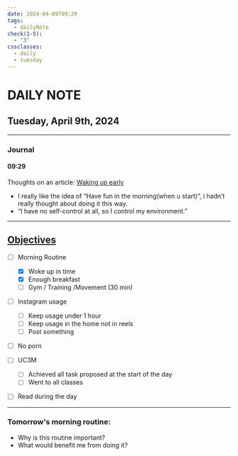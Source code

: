 ```yaml
---
date: 2024-04-09T09:29
tags:
  - dailyNote
check(1-5):
  - "3"
cssclasses:
  - daily
  - tuesday
---
```


# DAILY NOTE
## Tuesday, April 9th, 2024

***
### Journal
#### 09:29
Thoughts on an article: [Waking up early](https://medium.com/better-humans/how-to-wake-up-at-5-a-m-every-day-ceb02e29c802) 
+ I really like the idea of “Have fun in the morning(when u start)”, i hadn’t really thought about doing it this way. 
+ “I have no self-control at all, so I control my environment.”
***

## [Objectives](Objectives%20from%20March%2023%20to%20September%2023%20)

- [ ] Morning Routine
	- [x] Woke up in time
	- [x] Enough breakfast
	- [ ] Gym / Training /Movement (30 min)

- [ ]  Instagram usage

	- [ ] Keep usage under 1 hour
	- [ ] Keep usage in the home not in reels
	- [ ] Post something

- [ ] No porn 

- [ ] UC3M
	- [ ] Achieved all task proposed at the start of the day
	- [ ] Went to all classes

- [ ] Read during the day


---
### Tomorrow's morning routine: 
+ Why is this routine important? 
+ What would benefit me from doing it?